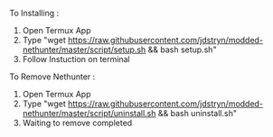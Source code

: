 To Installing :

1. Open Termux App
2. Type "wget https://raw.githubusercontent.com/jdstryn/modded-nethunter/master/script/setup.sh && bash setup.sh"
3. Follow Instuction on terminal

To Remove Nethunter :
1. Open Termux App
2. Type "wget https://raw.githubusercontent.com/jdstryn/modded-nethunter/master/script/uninstall.sh && bash uninstall.sh"
3. Waiting to remove completed
